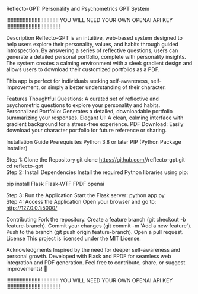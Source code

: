 Reflecto-GPT: Personality and Psychometrics GPT System



!!!!!!!!!!!!!!!!!!!!!!!!!!!!!!!!!!!
YOU WILL NEED YOUR OWN OPENAI API KEY
!!!!!!!!!!!!!!!!!!!!!!!!!!!!!!!!!!!!




Description
Reflecto-GPT is an intuitive, web-based system designed to help users explore their personality, values, and habits through guided introspection. By answering a series of reflective questions, users can generate a detailed personal portfolio, complete with personality insights. The system creates a calming environment with a sleek gradient design and allows users to download their customized portfolios as a PDF.

This app is perfect for individuals seeking self-awareness, self-improvement, or simply a better understanding of their character.

Features
Thoughtful Questions: A curated set of reflective and psychometric questions to explore your personality and habits.
Personalized Portfolio: Generates a detailed, downloadable portfolio summarizing your responses.
Elegant UI: A clean, calming interface with gradient background for a stress-free experience.
PDF Download: Easily download your character portfolio for future reference or sharing.


Installation Guide
Prerequisites
Python 3.8 or later
PIP (Python Package Installer)


Step 1: Clone the Repository
git clone https://github.com/<your-username>/reflecto-gpt.git  
cd reflecto-gpt  
Step 2: Install Dependencies
Install the required Python libraries using pip:

pip install Flask Flask-WTF FPDF openai

 
Step 3: Run the Application
Start the Flask server:
python app.py  
Step 4: Access the Application
Open your browser and go to:
http://127.0.0.1:5000/  


Contributing
Fork the repository.
Create a feature branch (git checkout -b feature-branch).
Commit your changes (git commit -m 'Add a new feature').
Push to the branch (git push origin feature-branch).
Open a pull request.
License
This project is licensed under the MIT License.



Acknowledgments
Inspired by the need for deeper self-awareness and personal growth.
Developed with Flask and FPDF for seamless web integration and PDF generation.
Feel free to contribute, share, or suggest improvements! 🚀


!!!!!!!!!!!!!!!!!!!!!!!!!!!!!!!!!!!
YOU WILL NEED YOUR OWN OPENAI API KEY
!!!!!!!!!!!!!!!!!!!!!!!!!!!!!!!!!!!!



